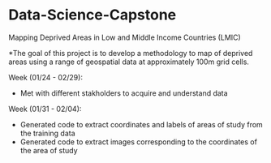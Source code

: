 # Data-Science-Capstone

Mapping Deprived Areas in Low and Middle Income Countries (LMIC)

*The goal of this project is to develop a methodology to map of deprived areas using a range of geospatial data at
approximately 100m grid cells. 

Week (01/24 - 02/29):
* Met with different stakholders to acquire and understand data

Week (01/31 - 02/04):
* Generated code to extract coordinates and labels of areas of study from the training data
* Generated code to extract images corresponding to the coordinates of the area of study 